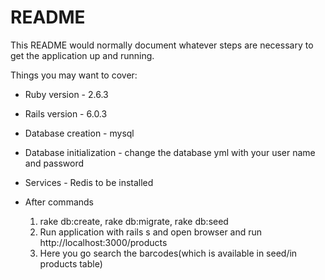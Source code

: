 # README

This README would normally document whatever steps are necessary to get the
application up and running.

Things you may want to cover:

* Ruby version - 2.6.3

* Rails version - 6.0.3

* Database creation - mysql

* Database initialization - change the database yml with your user name and password

* Services - Redis to be installed

* After commands


  1. rake db:create, rake db:migrate, rake db:seed
  2. Run application with rails s and open browser and run http://localhost:3000/products
  3. Here you go search the barcodes(which is available in seed/in products table)

